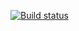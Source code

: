 [![Build status](https://ci.appveyor.com/api/projects/status/q1nhlbh81fiaiq48?svg=true)](https://ci.appveyor.com/project/VasilyErm/postmanecho)